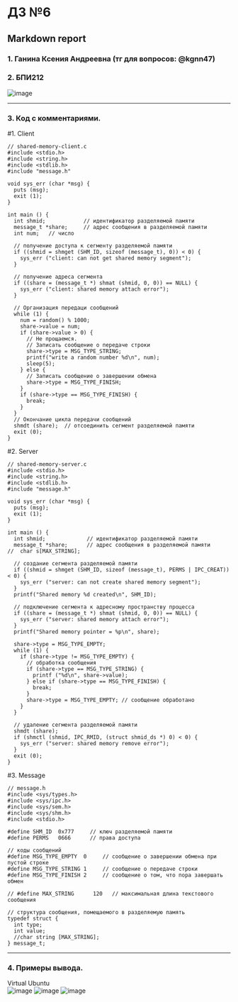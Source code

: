 #  ДЗ №6 #
## Markdown report <br> ##

### 1. Ганина Ксения Андреевна (тг для вопросов: @kgnn47) <br> ###
### 2. БПИ212 <br> ###

![image](https://user-images.githubusercontent.com/114473740/221374584-dc337947-df3e-4d68-8e08-40ab8fd5fdc3.png)
________________________

### 3. Код с комментариями. <br> ###

#1. Client

```с
// shared-memory-client.c
#include <stdio.h>
#include <string.h>
#include <stdlib.h>
#include "message.h"

void sys_err (char *msg) {
  puts (msg);
  exit (1);
}

int main () {
  int shmid;            // идентификатор разделяемой памяти
  message_t *share;     // адрес сообщения в разделяемой памяти
  int num;   // число

  // получение доступа к сегменту разделяемой памяти
  if ((shmid = shmget (SHM_ID, sizeof (message_t), 0)) < 0) {
    sys_err ("client: can not get shared memory segment");
  }

  // получение адреса сегмента
  if ((share = (message_t *) shmat (shmid, 0, 0)) == NULL) {
    sys_err ("client: shared memory attach error");
  }

  // Организация передаци сообщений
  while (1) {
    num = random() % 1000;
    share->value = num;
    if (share->value > 0) {
      // Не прощаемся.
      // Записать сообщение о передаче строки
      share->type = MSG_TYPE_STRING;
      printf("write a random number %d\n", num);
      sleep(5);
    } else {
      // Записать сообщение о завершении обмена
      share->type = MSG_TYPE_FINISH;
    }
    if (share->type == MSG_TYPE_FINISH) {
      break;
    }
  }
  // Окончание цикла передачи сообщений
  shmdt (share);  // отсоединить сегмент разделяемой памяти
  exit (0);
}
```

#2. Server

```с
// shared-memory-server.c
#include <stdio.h>
#include <string.h>
#include <stdlib.h>
#include "message.h"

void sys_err (char *msg) {
  puts (msg);
  exit (1);
}

int main () {
  int shmid;             // идентификатор разделяемой памяти
  message_t *share;      // адрес сообщения в разделяемой памяти
//  char s[MAX_STRING];

  // создание сегмента разделяемой памяти
  if ((shmid = shmget (SHM_ID, sizeof (message_t), PERMS | IPC_CREAT)) < 0) {
    sys_err ("server: can not create shared memory segment");
  }
  printf("Shared memory %d created\n", SHM_ID);

  // подключение сегмента к адресному пространству процесса
  if ((share = (message_t *) shmat (shmid, 0, 0)) == NULL) {
    sys_err ("server: shared memory attach error");
  }
  printf("Shared memory pointer = %p\n", share);

  share->type = MSG_TYPE_EMPTY;
  while (1) {
    if (share->type != MSG_TYPE_EMPTY) {
      // обработка сообщения
      if (share->type == MSG_TYPE_STRING) {
        printf ("%d\n", share->value);
      } else if (share->type == MSG_TYPE_FINISH) {
        break;
      }
      share->type = MSG_TYPE_EMPTY; // сообщение обработано
    }
  }

  // удаление сегмента разделяемой памяти
  shmdt (share);
  if (shmctl (shmid, IPC_RMID, (struct shmid_ds *) 0) < 0) {
    sys_err ("server: shared memory remove error");
  }
  exit (0);
}
```

#3. Message

```с
// message.h
#include <sys/types.h>
#include <sys/ipc.h>
#include <sys/sem.h>
#include <sys/shm.h>
#include <stdio.h>

#define SHM_ID  0x777     // ключ разделяемой памяти
#define PERMS   0666      // права доступа

// коды сообщений
#define MSG_TYPE_EMPTY  0     // сообщение о завершении обмена при пустой строке
#define MSG_TYPE_STRING 1     // сообщение о передаче строки
#define MSG_TYPE_FINISH 2     // сообщение о том, что пора завершать обмен

// #define MAX_STRING      120   // максимальная длина текстового сообщения

// структура сообщения, помещаемого в разделяемую память
typedef struct {
  int type;
  int value;
  //char string [MAX_STRING];
} message_t;

```
________________________

### 4. Примеры вывода. <br> ###

Virtual Ubuntu <br>
![image](https://user-images.githubusercontent.com/114473740/221436302-0a56083a-f558-4b61-b775-4fb521b32c0f.png)
![image](https://user-images.githubusercontent.com/114473740/221436353-e184940d-6355-46e4-9fe6-983b2d01a53c.png)
![image](https://user-images.githubusercontent.com/114473740/221436405-3ab3d722-a04e-495e-9c71-c10d26526040.png)


